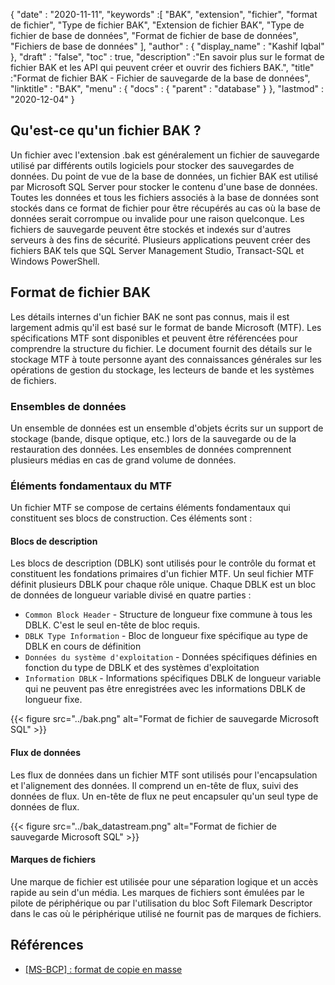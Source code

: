 {
  "date" : "2020-11-11",
  "keywords" :[ "BAK", "extension", "fichier", "format de fichier", "Type de fichier BAK", "Extension de fichier BAK", "Type de fichier de base de données", "Format de fichier de base de données", "Fichiers de base de données" ],
  "author" : {
    "display_name" : "Kashif Iqbal"
},
  "draft" : "false",
  "toc" : true,
  "description" :"En savoir plus sur le format de fichier BAK et les API qui peuvent créer et ouvrir des fichiers BAK.",
  "title" :"Format de fichier BAK - Fichier de sauvegarde de la base de données",
  "linktitle" : "BAK",
  "menu" : {
    "docs" : {
      "parent" : "database"
}
},
  "lastmod" : "2020-12-04"
}

## Qu'est-ce qu'un fichier BAK ?

Un fichier avec l'extension .bak est généralement un fichier de sauvegarde utilisé par différents outils logiciels pour stocker des sauvegardes de données. Du point de vue de la base de données, un fichier BAK est utilisé par Microsoft SQL Server pour stocker le contenu d'une base de données. Toutes les données et tous les fichiers associés à la base de données sont stockés dans ce format de fichier pour être récupérés au cas où la base de données serait corrompue ou invalide pour une raison quelconque. Les fichiers de sauvegarde peuvent être stockés et indexés sur d'autres serveurs à des fins de sécurité. Plusieurs applications peuvent créer des fichiers BAK tels que SQL Server Management Studio, Transact-SQL et Windows PowerShell.

## Format de fichier BAK

Les détails internes d'un fichier BAK ne sont pas connus, mais il est largement admis qu'il est basé sur le format de bande Microsoft (MTF). Les spécifications MTF sont disponibles et peuvent être référencées pour comprendre la structure du fichier. Le document fournit des détails sur le stockage MTF à toute personne ayant des connaissances générales sur les opérations de gestion du stockage, les lecteurs de bande et les systèmes de fichiers.

### Ensembles de données

Un ensemble de données est un ensemble d'objets écrits sur un support de stockage (bande, disque optique, etc.) lors de la sauvegarde ou de la restauration des données. Les ensembles de données comprennent plusieurs médias en cas de grand volume de données.

### Éléments fondamentaux du MTF

Un fichier MTF se compose de certains éléments fondamentaux qui constituent ses blocs de construction. Ces éléments sont :

#### Blocs de description

Les blocs de description (DBLK) sont utilisés pour le contrôle du format et constituent les fondations primaires d'un fichier MTF. Un seul fichier MTF définit plusieurs DBLK pour chaque rôle unique. Chaque DBLK est un bloc de données de longueur variable divisé en quatre parties :

* `Common Block Header` - Structure de longueur fixe commune à tous les DBLK. C'est le seul en-tête de bloc requis.
* `DBLK Type Information` - Bloc de longueur fixe spécifique au type de DBLK en cours de définition
* `Données du système d'exploitation` - Données spécifiques définies en fonction du type de DBLK et des systèmes d'exploitation
* `Information DBLK` - Informations spécifiques DBLK de longueur variable qui ne peuvent pas être enregistrées avec les informations DBLK de longueur fixe.

 {{< figure src="../bak.png" alt="Format de fichier de sauvegarde Microsoft SQL" >}}

#### Flux de données

Les flux de données dans un fichier MTF sont utilisés pour l'encapsulation et l'alignement des données. Il comprend un en-tête de flux, suivi des données de flux. Un en-tête de flux ne peut encapsuler qu'un seul type de données de flux.

{{< figure src="../bak_datastream.png" alt="Format de fichier de sauvegarde Microsoft SQL" >}}

#### Marques de fichiers

Une marque de fichier est utilisée pour une séparation logique et un accès rapide au sein d'un média. Les marques de fichiers sont émulées par le pilote de périphérique ou par l'utilisation du bloc Soft Filemark Descriptor dans le cas où le périphérique utilisé ne fournit pas de marques de fichiers.

## Références ##

* [[MS-BCP] : format de copie en masse](https://learn.microsoft.com/en-us/openspecs/sql_data_portability/ms-bcp/54965c4d-34c7-400d-b970-1007984315a5?redirectedfrom=MSDN)

